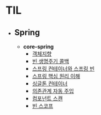 # TIL
* ## Spring
  * **core-spring**
    * [객체지향](https://github.com/jm0514/TIL/blob/main/Spring/core-spring/%EA%B0%9D%EC%B2%B4%EC%A7%80%ED%96%A5.md)
    * [빈 생명주기 콜백](https://github.com/jm0514/TIL/blob/main/Spring/core-spring/%EB%B9%88%20%EC%83%9D%EB%AA%85%EC%A3%BC%EA%B8%B0%20%EC%BD%9C%EB%B0%B1.md)
    * [스프링 컨테이너와 스프링 빈](https://github.com/jm0514/TIL/blob/main/Spring/core-spring/%EC%8A%A4%ED%94%84%EB%A7%81%20%EC%BB%A8%ED%85%8C%EC%9D%B4%EB%84%88%EC%99%80%20%EC%8A%A4%ED%94%84%EB%A7%81%20%EB%B9%88.md)
    * [스프링 핵심 원리 이해](https://github.com/jm0514/TIL/blob/main/Spring/core-spring/%EC%8A%A4%ED%94%84%EB%A7%81%20%ED%95%B5%EC%8B%AC%20%EC%9B%90%EB%A6%AC%20%EC%9D%B4%ED%95%B4.md)
    * [싱글톤 컨테이너](https://github.com/jm0514/TIL/blob/main/Spring/core-spring/%EC%8B%B1%EA%B8%80%ED%86%A4%20%EC%BB%A8%ED%85%8C%EC%9D%B4%EB%84%88.md)
    * [의존관계 자동 주입](https://github.com/jm0514/TIL/blob/main/Spring/core-spring/%EC%9D%98%EC%A1%B4%EA%B4%80%EA%B3%84%20%EC%9E%90%EB%8F%99%20%EC%A3%BC%EC%9E%85.md)
    * [컴포넌트 스캔](https://github.com/jm0514/TIL/blob/main/Spring/core-spring/%EC%BB%B4%ED%8F%AC%EB%84%8C%ED%8A%B8%20%EC%8A%A4%EC%BA%94.md)
    * [빈 스코프](https://github.com/jm0514/TIL/blob/main/Spring/core-spring/%EB%B9%88%20%EC%8A%A4%EC%BD%94%ED%94%84.md)
